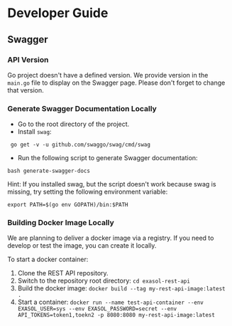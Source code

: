 # Developer Guide

## Swagger

### API Version

Go project doesn't have a defined version. We provide version in the `main.go` file to display on the Swagger page. 
Please don't forget to change that version.

### Generate Swagger Documentation Locally

* Go to the root directory of the project.
* Install `swag`:

```shell
 go get -v -u github.com/swaggo/swag/cmd/swag
```

* Run the following script to generate Swagger documentation:

```shell
bash generate-swagger-docs 
 ```

Hint: If you installed swag, but the script doesn't work because swag is missing, try setting the following environment variable:

```shell
export PATH=$(go env GOPATH)/bin:$PATH
```

### Building Docker Image Locally

We are planning to deliver a docker image via a registry.
If you need to develop or test the image, you can create it locally.

To start a docker container:

1. Clone the REST API repository.
2. Switch to the repository root directory: `cd exasol-rest-api`
3. Build the docker image: `docker build --tag my-rest-api-image:latest .`
4. Start a container: `docker run --name test-api-container --env EXASOL_USER=sys --env EXASOL_PASSWORD=secret --env API_TOKENS=token1,toekn2 -p 8080:8080 my-rest-api-image:latest`